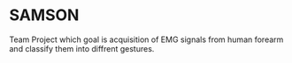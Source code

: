 # SAMSON
Team Project which goal is acquisition of EMG signals from human forearm and classify them into diffrent gestures.
